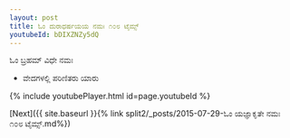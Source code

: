 ```yaml
---
layout: post
title: ಓಂ ದುರಾಧರ್ಷಯಯ ನಮಃ ೧೦೮ ಟೈಮ್ಸ್
youtubeId: bDIXZNZy5dQ
---
```

 
 
 ಓಂ ಬ್ರಹಮ್ ವಿಧೇ ನಮಃ  
 
 -  ವೇದಗಳಲ್ಲಿ ಪರಿಣಿತರು ಯಾರು 
 
  
 
  
 
 
 
 
 
 


{% include youtubePlayer.html id=page.youtubeId %}
 
[Next]({{ site.baseurl }}{% link  split2/_posts/2015-07-29-ಓಂ ಯಜ್ಞಾಕೃತೇ ನಮಃ ೧೦೮ ಟೈಮ್ಸ್.md%})
 
